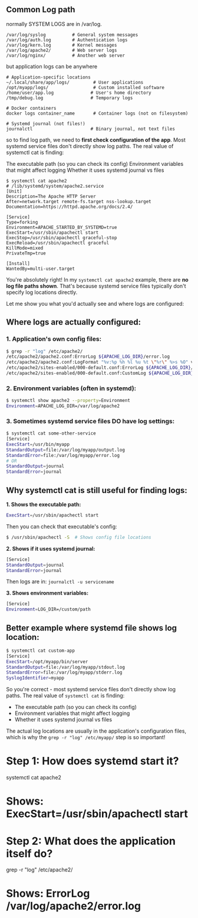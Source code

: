 ## Common Log path 
normally SYSTEM LOGS are in /var/log.
```
/var/log/syslog          # General system messages
/var/log/auth.log        # Authentication logs
/var/log/kern.log        # Kernel messages
/var/log/apache2/        # Web server logs
/var/log/nginx/          # Another web server
```

but application logs can be anywhere
```
# Application-specific locations
~/.local/share/app/logs/         # User applications
/opt/myapp/logs/                 # Custom installed software
/home/user/app.log              # User's home directory
/tmp/debug.log                  # Temporary logs

# Docker containers
docker logs container_name       # Container logs (not on filesystem)

# Systemd journal (not files!)
journalctl                      # Binary journal, not text files
```

so to find log path, we need to **first check configuration of the app**. Most systemd service files don't directly show log paths. The real value of systemctl cat is finding:

The executable path (so you can check its config)
Environment variables that might affect logging
Whether it uses systemd journal vs files
```
$ systemctl cat apache2
# /lib/systemd/system/apache2.service
[Unit]
Description=The Apache HTTP Server
After=network.target remote-fs.target nss-lookup.target
Documentation=https://httpd.apache.org/docs/2.4/

[Service]
Type=forking
Environment=APACHE_STARTED_BY_SYSTEMD=true
ExecStart=/usr/sbin/apachectl start
ExecStop=/usr/sbin/apachectl graceful-stop
ExecReload=/usr/sbin/apachectl graceful
KillMode=mixed
PrivateTmp=true

[Install]
WantedBy=multi-user.target

```
You're absolutely right! In my `systemctl cat apache2` example, there are **no log file paths shown**. That's because systemd service files typically don't specify log locations directly.

Let me show you what you'd actually see and where logs are configured:

## Where logs are actually configured:

### 1. Application's own config files:
```bash
$ grep -r "log" /etc/apache2/
/etc/apache2/apache2.conf:ErrorLog ${APACHE_LOG_DIR}/error.log
/etc/apache2/apache2.conf:LogFormat "%v:%p %h %l %u %t \"%r\" %>s %O" vhost_combined
/etc/apache2/sites-enabled/000-default.conf:ErrorLog ${APACHE_LOG_DIR}/error.log
/etc/apache2/sites-enabled/000-default.conf:CustomLog ${APACHE_LOG_DIR}/access.log combined
```

### 2. Environment variables (often in systemd):
```bash
$ systemctl show apache2 --property=Environment
Environment=APACHE_LOG_DIR=/var/log/apache2
```

### 3. Sometimes systemd service files DO have log settings:
```bash
$ systemctl cat some-other-service
[Service]
ExecStart=/usr/bin/myapp
StandardOutput=file:/var/log/myapp/output.log
StandardError=file:/var/log/myapp/error.log
# OR
StandardOutput=journal
StandardError=journal
```

## Why systemctl cat is still useful for finding logs:

**1. Shows the executable path:**
```bash
ExecStart=/usr/sbin/apachectl start
```
Then you can check that executable's config:
```bash
$ /usr/sbin/apachectl -S  # Shows config file locations
```

**2. Shows if it uses systemd journal:**
```bash
[Service]
StandardOutput=journal
StandardError=journal
```
Then logs are in: `journalctl -u servicename`

**3. Shows environment variables:**
```bash
[Service]
Environment=LOG_DIR=/custom/path
```

## Better example where systemd file shows log location:

```bash
$ systemctl cat custom-app
[Service]
ExecStart=/opt/myapp/bin/server
StandardOutput=file:/var/log/myapp/stdout.log
StandardError=file:/var/log/myapp/stderr.log
SyslogIdentifier=myapp
```

So you're correct - most systemd service files don't directly show log paths. The real value of `systemctl cat` is finding:
- The executable path (so you can check its config)
- Environment variables that might affect logging
- Whether it uses systemd journal vs files

The actual log locations are usually in the application's configuration files, which is why the `grep -r "log" /etc/myapp/` step is so important!

# Step 1: How does systemd start it?
systemctl cat apache2
# Shows: ExecStart=/usr/sbin/apachectl start

# Step 2: What does the application itself do?
grep -r "log" /etc/apache2/
# Shows: ErrorLog /var/log/apache2/error.log
